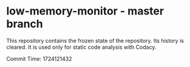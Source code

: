 # low-memory-monitor - master branch

This repository contains the frozen state of the repository.
Its history is cleared. It is used only for static code
analysis with Codacy.

Commit Time: 1724121432